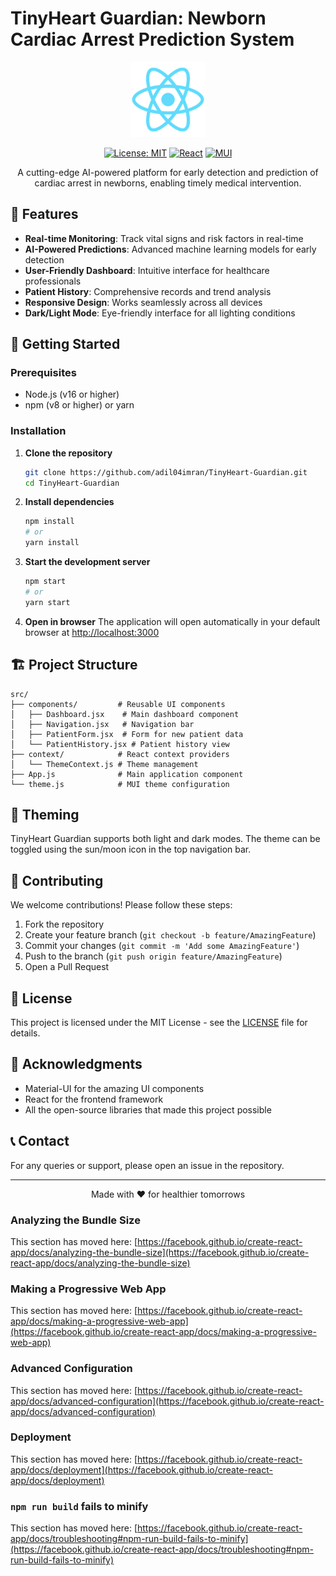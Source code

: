 # TinyHeart Guardian: Newborn Cardiac Arrest Prediction System

<div align="center">
  <img src="public/logo192.png" alt="TinyHeart Guardian Logo" width="120" />
  
  [![License: MIT](https://img.shields.io/badge/License-MIT-yellow.svg)](https://opensource.org/licenses/MIT)
  [![React](https://img.shields.io/badge/React-18.2.0-61DAFB?logo=react&logoColor=white)](https://reactjs.org/)
  [![MUI](https://img.shields.io/badge/Material--UI-5.14.20-0081CB?logo=mui&logoColor=white)](https://mui.com/)

  A cutting-edge AI-powered platform for early detection and prediction of cardiac arrest in newborns, enabling timely medical intervention.
</div>

## 🌟 Features

- **Real-time Monitoring**: Track vital signs and risk factors in real-time
- **AI-Powered Predictions**: Advanced machine learning models for early detection
- **User-Friendly Dashboard**: Intuitive interface for healthcare professionals
- **Patient History**: Comprehensive records and trend analysis
- **Responsive Design**: Works seamlessly across all devices
- **Dark/Light Mode**: Eye-friendly interface for all lighting conditions

## 🚀 Getting Started

### Prerequisites

- Node.js (v16 or higher)
- npm (v8 or higher) or yarn

### Installation

1. **Clone the repository**
   ```bash
   git clone https://github.com/adil04imran/TinyHeart-Guardian.git
   cd TinyHeart-Guardian
   ```

2. **Install dependencies**
   ```bash
   npm install
   # or
   yarn install
   ```

3. **Start the development server**
   ```bash
   npm start
   # or
   yarn start
   ```

4. **Open in browser**
   The application will open automatically in your default browser at [http://localhost:3000](http://localhost:3000)

## 🏗️ Project Structure

```
src/
├── components/         # Reusable UI components
│   ├── Dashboard.jsx    # Main dashboard component
│   ├── Navigation.jsx   # Navigation bar
│   ├── PatientForm.jsx  # Form for new patient data
│   └── PatientHistory.jsx # Patient history view
├── context/            # React context providers
│   └── ThemeContext.js # Theme management
├── App.js              # Main application component
└── theme.js            # MUI theme configuration
```

## 🎨 Theming

TinyHeart Guardian supports both light and dark modes. The theme can be toggled using the sun/moon icon in the top navigation bar.

## 🤝 Contributing

We welcome contributions! Please follow these steps:

1. Fork the repository
2. Create your feature branch (`git checkout -b feature/AmazingFeature`)
3. Commit your changes (`git commit -m 'Add some AmazingFeature'`)
4. Push to the branch (`git push origin feature/AmazingFeature`)
5. Open a Pull Request

## 📄 License

This project is licensed under the MIT License - see the [LICENSE](LICENSE) file for details.

## 🙏 Acknowledgments

- Material-UI for the amazing UI components
- React for the frontend framework
- All the open-source libraries that made this project possible

## 📞 Contact

For any queries or support, please open an issue in the repository.

---

<div align="center">
  Made with ❤️ for healthier tomorrows
</div>

### Analyzing the Bundle Size

This section has moved here: [https://facebook.github.io/create-react-app/docs/analyzing-the-bundle-size](https://facebook.github.io/create-react-app/docs/analyzing-the-bundle-size)

### Making a Progressive Web App

This section has moved here: [https://facebook.github.io/create-react-app/docs/making-a-progressive-web-app](https://facebook.github.io/create-react-app/docs/making-a-progressive-web-app)

### Advanced Configuration

This section has moved here: [https://facebook.github.io/create-react-app/docs/advanced-configuration](https://facebook.github.io/create-react-app/docs/advanced-configuration)

### Deployment

This section has moved here: [https://facebook.github.io/create-react-app/docs/deployment](https://facebook.github.io/create-react-app/docs/deployment)

### `npm run build` fails to minify

This section has moved here: [https://facebook.github.io/create-react-app/docs/troubleshooting#npm-run-build-fails-to-minify](https://facebook.github.io/create-react-app/docs/troubleshooting#npm-run-build-fails-to-minify)
